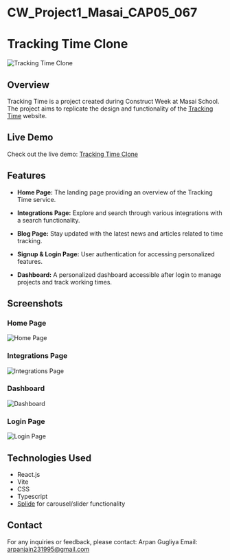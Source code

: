 # CW_Project1_Masai_CAP05_067
# Tracking Time Clone

![Tracking Time Clone](https://private-user-images.githubusercontent.com/137674757/287630692-814b38a7-f294-4d90-b4de-8afc380b1cf9.png?jwt=eyJhbGciOiJIUzI1NiIsInR5cCI6IkpXVCJ9.eyJpc3MiOiJnaXRodWIuY29tIiwiYXVkIjoicmF3LmdpdGh1YnVzZXJjb250ZW50LmNvbSIsImtleSI6ImtleTEiLCJleHAiOjE3MDE2Nzc3NjcsIm5iZiI6MTcwMTY3NzQ2NywicGF0aCI6Ii8xMzc2NzQ3NTcvMjg3NjMwNjkyLTgxNGIzOGE3LWYyOTQtNGQ5MC1iNGRlLThhZmMzODBiMWNmOS5wbmc_WC1BbXotQWxnb3JpdGhtPUFXUzQtSE1BQy1TSEEyNTYmWC1BbXotQ3JlZGVudGlhbD1BS0lBSVdOSllBWDRDU1ZFSDUzQSUyRjIwMjMxMjA0JTJGdXMtZWFzdC0xJTJGczMlMkZhd3M0X3JlcXVlc3QmWC1BbXotRGF0ZT0yMDIzMTIwNFQwODExMDdaJlgtQW16LUV4cGlyZXM9MzAwJlgtQW16LVNpZ25hdHVyZT0xYjRmZWQ4ZTRmNTZlYzZhNmViNjUxZGZmZDZhOWE5MTc0NDdlY2UwN2YzNjE5MjQxMTgxYzdhODZlNjhlZDhmJlgtQW16LVNpZ25lZEhlYWRlcnM9aG9zdCZhY3Rvcl9pZD0wJmtleV9pZD0wJnJlcG9faWQ9MCJ9.xp70IgvNRyFQyNDdMhQukoPXF6f9K9EDop9KEH057TI)

## Overview

Tracking Time is a project created during Construct Week at Masai School. The project aims to replicate the design and functionality of the [Tracking Time](https://trackingtime.co/) website.

## Live Demo

Check out the live demo: [Tracking Time Clone](https://tracking-time-clone.netlify.app/)

## Features

- **Home Page:** The landing page providing an overview of the Tracking Time service.

- **Integrations Page:** Explore and search through various integrations with a search functionality.

- **Blog Page:** Stay updated with the latest news and articles related to time tracking.

- **Signup & Login Page:** User authentication for accessing personalized features.

- **Dashboard:** A personalized dashboard accessible after login to manage projects and track working times.

## Screenshots

### Home Page
![Home Page](https://private-user-images.githubusercontent.com/137674757/287630692-814b38a7-f294-4d90-b4de-8afc380b1cf9.png?jwt=eyJhbGciOiJIUzI1NiIsInR5cCI6IkpXVCJ9.eyJpc3MiOiJnaXRodWIuY29tIiwiYXVkIjoicmF3LmdpdGh1YnVzZXJjb250ZW50LmNvbSIsImtleSI6ImtleTEiLCJleHAiOjE3MDE2Nzc3NjcsIm5iZiI6MTcwMTY3NzQ2NywicGF0aCI6Ii8xMzc2NzQ3NTcvMjg3NjMwNjkyLTgxNGIzOGE3LWYyOTQtNGQ5MC1iNGRlLThhZmMzODBiMWNmOS5wbmc_WC1BbXotQWxnb3JpdGhtPUFXUzQtSE1BQy1TSEEyNTYmWC1BbXotQ3JlZGVudGlhbD1BS0lBSVdOSllBWDRDU1ZFSDUzQSUyRjIwMjMxMjA0JTJGdXMtZWFzdC0xJTJGczMlMkZhd3M0X3JlcXVlc3QmWC1BbXotRGF0ZT0yMDIzMTIwNFQwODExMDdaJlgtQW16LUV4cGlyZXM9MzAwJlgtQW16LVNpZ25hdHVyZT0xYjRmZWQ4ZTRmNTZlYzZhNmViNjUxZGZmZDZhOWE5MTc0NDdlY2UwN2YzNjE5MjQxMTgxYzdhODZlNjhlZDhmJlgtQW16LVNpZ25lZEhlYWRlcnM9aG9zdCZhY3Rvcl9pZD0wJmtleV9pZD0wJnJlcG9faWQ9MCJ9.xp70IgvNRyFQyNDdMhQukoPXF6f9K9EDop9KEH057TI)

### Integrations Page
![Integrations Page](https://private-user-images.githubusercontent.com/137674757/287630845-56d52e61-00d2-4e1b-ad54-cb80ec923a3d.png?jwt=eyJhbGciOiJIUzI1NiIsInR5cCI6IkpXVCJ9.eyJpc3MiOiJnaXRodWIuY29tIiwiYXVkIjoicmF3LmdpdGh1YnVzZXJjb250ZW50LmNvbSIsImtleSI6ImtleTEiLCJleHAiOjE3MDE2Nzc3NjcsIm5iZiI6MTcwMTY3NzQ2NywicGF0aCI6Ii8xMzc2NzQ3NTcvMjg3NjMwODQ1LTU2ZDUyZTYxLTAwZDItNGUxYi1hZDU0LWNiODBlYzkyM2EzZC5wbmc_WC1BbXotQWxnb3JpdGhtPUFXUzQtSE1BQy1TSEEyNTYmWC1BbXotQ3JlZGVudGlhbD1BS0lBSVdOSllBWDRDU1ZFSDUzQSUyRjIwMjMxMjA0JTJGdXMtZWFzdC0xJTJGczMlMkZhd3M0X3JlcXVlc3QmWC1BbXotRGF0ZT0yMDIzMTIwNFQwODExMDdaJlgtQW16LUV4cGlyZXM9MzAwJlgtQW16LVNpZ25hdHVyZT0zZGVmZjhkY2JiM2E5ZWIzMDhjYWE1ZGY2MTk5NGY0MWE5Mzk2MGViYWNhNzRhYjg4NmU2NTY5ODNkZDM0NzI4JlgtQW16LVNpZ25lZEhlYWRlcnM9aG9zdCZhY3Rvcl9pZD0wJmtleV9pZD0wJnJlcG9faWQ9MCJ9.Kx9WvnkUFHh6hQT-eG-qQorwonKqOjkShIqwwMQ2tw8)

### Dashboard
![Dashboard](https://private-user-images.githubusercontent.com/137674757/287630842-36190f5f-5ede-4528-b2ca-3b3753f6f467.png?jwt=eyJhbGciOiJIUzI1NiIsInR5cCI6IkpXVCJ9.eyJpc3MiOiJnaXRodWIuY29tIiwiYXVkIjoicmF3LmdpdGh1YnVzZXJjb250ZW50LmNvbSIsImtleSI6ImtleTEiLCJleHAiOjE3MDE2Nzc3NjcsIm5iZiI6MTcwMTY3NzQ2NywicGF0aCI6Ii8xMzc2NzQ3NTcvMjg3NjMwODQyLTM2MTkwZjVmLTVlZGUtNDUyOC1iMmNhLTNiMzc1M2Y2ZjQ2Ny5wbmc_WC1BbXotQWxnb3JpdGhtPUFXUzQtSE1BQy1TSEEyNTYmWC1BbXotQ3JlZGVudGlhbD1BS0lBSVdOSllBWDRDU1ZFSDUzQSUyRjIwMjMxMjA0JTJGdXMtZWFzdC0xJTJGczMlMkZhd3M0X3JlcXVlc3QmWC1BbXotRGF0ZT0yMDIzMTIwNFQwODExMDdaJlgtQW16LUV4cGlyZXM9MzAwJlgtQW16LVNpZ25hdHVyZT1kY2Q4YzE0MGI3ODliZTZhMjAzNDc0Mjk3YzlkMTJjNTJmNWU3ZDNiZjI4YTRiZDQzYzI4OGYxMzRmZDA0MjNlJlgtQW16LVNpZ25lZEhlYWRlcnM9aG9zdCZhY3Rvcl9pZD0wJmtleV9pZD0wJnJlcG9faWQ9MCJ9.reBEXIiTb5XCLQSdYo0j1wFd_M0rX-WWLR9GuFxpyug)

### Login Page
![Login Page](https://private-user-images.githubusercontent.com/137674757/287630833-19f25bd0-e9de-4354-baa1-a38461088a07.png?jwt=eyJhbGciOiJIUzI1NiIsInR5cCI6IkpXVCJ9.eyJpc3MiOiJnaXRodWIuY29tIiwiYXVkIjoicmF3LmdpdGh1YnVzZXJjb250ZW50LmNvbSIsImtleSI6ImtleTEiLCJleHAiOjE3MDE2Nzc3NjcsIm5iZiI6MTcwMTY3NzQ2NywicGF0aCI6Ii8xMzc2NzQ3NTcvMjg3NjMwODMzLTE5ZjI1YmQwLWU5ZGUtNDM1NC1iYWExLWEzODQ2MTA4OGEwNy5wbmc_WC1BbXotQWxnb3JpdGhtPUFXUzQtSE1BQy1TSEEyNTYmWC1BbXotQ3JlZGVudGlhbD1BS0lBSVdOSllBWDRDU1ZFSDUzQSUyRjIwMjMxMjA0JTJGdXMtZWFzdC0xJTJGczMlMkZhd3M0X3JlcXVlc3QmWC1BbXotRGF0ZT0yMDIzMTIwNFQwODExMDdaJlgtQW16LUV4cGlyZXM9MzAwJlgtQW16LVNpZ25hdHVyZT1jZDg4Nzc4NTRkNTVkMDYxMmFhOTVhZmM0NjI2ODA2YTI1MDlkZjRkZDY3MjYxMTA2YWY5NTY5YThkOWI1YzAyJlgtQW16LVNpZ25lZEhlYWRlcnM9aG9zdCZhY3Rvcl9pZD0wJmtleV9pZD0wJnJlcG9faWQ9MCJ9.bSTSuyQSlzYt-Bk5OZ3nIM-Zed_ZXVenyx0vdqtiYUc)

## Technologies Used

- React.js
- Vite
- CSS
- Typescript
- [Splide](https://splidejs.com/) for carousel/slider functionality

## Contact

For any inquiries or feedback, please contact:
Arpan Gugliya
Email: arpanjain231995@gmail.com

